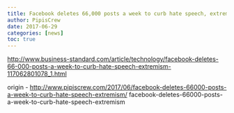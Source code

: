 ```yaml
---
title: Facebook deletes 66,000 posts a week to curb hate speech, extremism
author: PipisCrew
date: 2017-06-29
categories: [news]
toc: true
---
```


http://www.business-standard.com/article/technology/facebook-deletes-66-000-posts-a-week-to-curb-hate-speech-extremism-117062801078_1.html

origin - http://www.pipiscrew.com/2017/06/facebook-deletes-66000-posts-a-week-to-curb-hate-speech-extremism/ facebook-deletes-66000-posts-a-week-to-curb-hate-speech-extremism